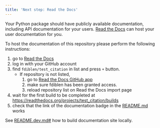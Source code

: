 ```yaml
---
title: 'Next step: Read the Docs'
---
```


Your Python package should have publicly available documentation, including API documentation for your users.
[Read the Docs](https://readthedocs.org) can host your user documentation for you.

To host the documentation of this repository please perform the following instructions:

1. go to [Read the Docs](https://readthedocs.org/dashboard/import/?)
1. log in with your GitHub account
1. find `fdiblen/test_citation` in list and press `+` button.
   * If repository is not listed,
      1. go to [Read the Docs GitHub app](https://github.com/settings/connections/applications/fae83c942bc1d89609e2)
      2. make sure fdiblen has been granted access.
      3. reload repository list on Read the Docs import page
1. wait for the first build to be completed at <https://readthedocs.org/projects/test_citation/builds>
1. check that the link of the documentation badge in the [README.md](https://github.com/fdiblen/test_citation) works

See [README.dev.md#](https://github.com/fdiblen/test_citation/blob/main/README.dev.md#generating-the-api-docs) how to build documentation site locally.
